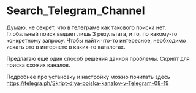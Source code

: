 # Search_Telegram_Channel
Думаю, не секрет, что в телеграме как такового поиска нет. Глобальный поиск выдает лишь 3 результата, и то, по какому-то конкретному запросу. Чтобы найти что-то интересное, необходимо искать это в интернете в каких-то каталогах.

Предлагаю ещё один способ решения данной проблемы. Скрипт для поиска схожих каналов.

Подробнее про установку и настройку можно почитать здесь
https://telegra.ph/Skript-dlya-poiska-kanalov-v-Telegram-08-19
